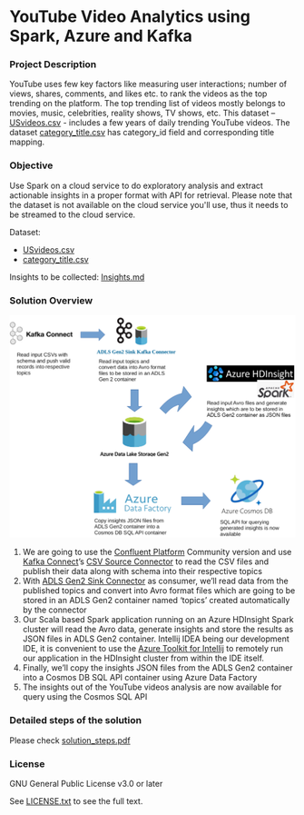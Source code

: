 # YouTube Video Analytics using Spark, Azure and Kafka

### Project Description

YouTube uses few key factors like measuring user interactions; number of views, shares, comments,
and likes etc. to rank the videos as the top trending on the platform. The top trending list of videos
mostly belongs to movies, music, celebrities, reality shows, TV shows, etc. This dataset –
[USvideos.csv](src/main/resources/dataset/USvideos.csv) - includes a few years of daily trending YouTube videos.
The dataset [category_title.csv](src/main/resources/dataset/category_title.csv) has category_id field and corresponding title mapping.

### Objective

Use Spark on a cloud service to do exploratory analysis and extract actionable insights in a proper format with API for retrieval. Please note that the dataset is not available on the cloud service you'll use, thus it needs to be streamed to the cloud service.

Dataset:
* [USvideos.csv](src/main/resources/dataset/USvideos.csv)
* [category_title.csv](src/main/resources/dataset/category_title.csv)

Insights to be collected: [Insights.md](Insights.md)

### Solution Overview

![Solution Architecture](solution_architecture.png)

1. We are going to use the [Confluent Platform](https://www.confluent.io/product/confluent-platform/) Community version and use [Kafka Connect](https://docs.confluent.io/3.0.1/connect/intro.html)’s
   [CSV Source Connector](https://docs.confluent.io/kafka-connect-spooldir/current/connectors/csv_source_connector.html) to read the CSV files and publish their data
   along with schema into their respective topics
2. With [ADLS Gen2 Sink Connector](https://docs.confluent.io/kafka-connect-azure-data-lake-gen2-sink/current/overview.html) as consumer, we’ll read data from the published topics
   and convert into Avro format files which are going to be stored in an ADLS Gen2 container
   named ‘topics’ created automatically by the connector
3. Our Scala based Spark application running on an Azure HDInsight Spark cluster will read
   the Avro data, generate insights and store the results as JSON files in ADLS Gen2 container.
   Intellij IDEA being our development IDE, it is convenient to use the [Azure Toolkit for
   Intellij](https://docs.microsoft.com/en-us/azure/hdinsight/spark/apache-spark-intellij-tool-plugin) to remotely run our application in the HDInsight cluster from within the IDE itself.
4. Finally, we’ll copy the insights JSON files from the ADLS Gen2 container into a Cosmos
   DB SQL API container using Azure Data Factory
5. The insights out of the YouTube videos analysis are now available for query using the
   Cosmos SQL API

### Detailed steps of the solution

Please check [solution_steps.pdf](solution_steps.pdf)

### License

GNU General Public License v3.0 or later

See [LICENSE.txt](LICENSE.txt) to see the full text.
